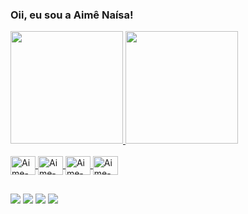 ### Oii, eu sou a Aimê Naísa!

<div>
  <a href="https://github.com/aime-naisa">
  <img height="180em" src="https://github-readme-stats.vercel.app/api?username=aime-naisa&show_icons=true&theme=dracula&include_all_commits=true&count_private=true"/>
  <img height="180em" src="https://github-readme-stats.vercel.app/api/top-langs/?username=aime-naisa&layout=compact&langs_count=16&theme=dracula"/>
</div>
  
<div style="display: incline_block"><br>
  <img align="center" alt="Aime-Codepen" height="30" width="40" src="https://cdn.jsdelivr.net/gh/devicons/devicon/icons/codepen/codepen-plain.svg" />
  <img align="center" alt="Aime-HTML" height="30" width="40" src="https://cdn.jsdelivr.net/gh/devicons/devicon/icons/html5/html5-original.svg" />
  <img align="center" alt="Aime-CSS" height="30" width="40" src="https://cdn.jsdelivr.net/gh/devicons/devicon/icons/css3/css3-original.svg" />
  <img align="center" alt="Aime-JS" height="30" width="40" src="https://cdn.jsdelivr.net/gh/devicons/devicon/icons/javascript/javascript-original.svg" />
</div>

 ##
 <div>
   <a href="https://instagram.com/aimenaisa" target="_blank"><img src="https://img.shields.io/badge/Instagram-E4405F?style=for-the-badge&logo=instagram&logoColor=white" target="_blank"></a>
   <a href="aimenaisadesouza@gmail.com" target="_blank"><img src="https://img.shields.io/badge/Gmail-D14836?style=for-the-badge&logo=gmail&logoColor=white" target="_blank"></a>
  <a href="https://www.linkedin.com/in/aimenaisa/" target="_blank"><img src="https://img.shields.io/badge/LinkedIn-0077B5?style=for-the-badge&logo=linkedin&logoColor=white" target="_blank"></a>
  <a href="https://codepen.io/aimenaisa" target="_blank"><img src="https://img.shields.io/badge/Codepen-000000?style=for-the-badge&logo=codepen&logoColor=white" target="_blank"></a>
</div>
  
